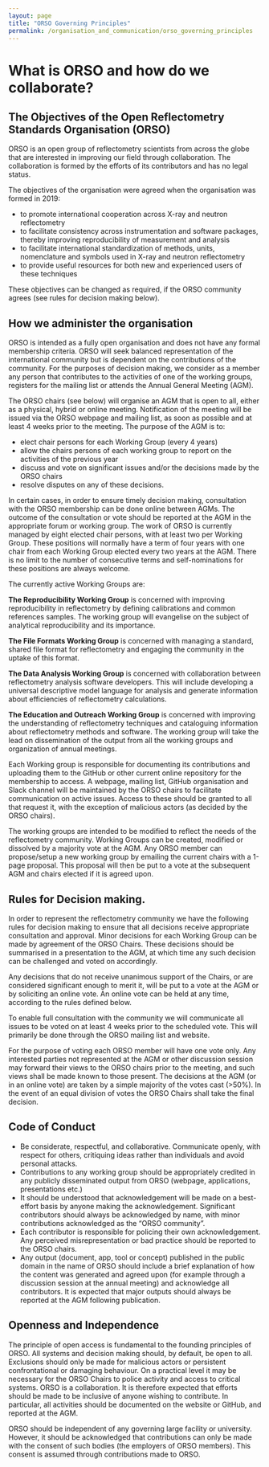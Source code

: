 ```yaml
---
layout: page
title: "ORSO Governing Principles"
permalink: /organisation_and_communication/orso_governing_principles
---
```


# What is ORSO and how do we collaborate?

## The Objectives of the Open Reflectometry Standards Organisation (ORSO)

ORSO is an open group of reflectometry scientists from across the globe that are interested in improving our field through collaboration. The collaboration is formed by the efforts of its contributors and has no legal status.

The objectives of the organisation were agreed when the organisation was formed in 2019: 
- to promote international cooperation across X-ray and neutron reflectometry
- to facilitate consistency across instrumentation and software packages, thereby improving reproducibility of measurement and analysis
- to facilitate international standardization of methods, units, nomenclature and symbols used in X-ray and neutron reflectometry
- to provide useful resources for both new and experienced users of these techniques

These objectives can be changed as required, if the ORSO community agrees (see rules for decision making below). 

## How we administer the organisation

ORSO is intended as a fully open organisation and does not have any formal membership criteria. ORSO will seek balanced representation of the international community but is dependent on the contributions of the community. For the purposes of decision making, we consider as a member any person that contributes to the activities of one of the working groups, registers for the mailing list or attends the Annual General Meeting (AGM).

The ORSO chairs (see below) will organise an AGM that is open to all, either as a physical, hybrid or online meeting. Notification of the meeting will be issued via the ORSO webpage and mailing list, as soon as possible and at least 4 weeks prior to the meeting. The purpose of the AGM is to:
- elect chair persons for each Working Group (every 4 years)
- allow the chairs persons of each working group to report on the activities of the previous year
-	discuss and vote on significant issues and/or the decisions made by the ORSO chairs
-	resolve disputes on any of these decisions.

In certain cases, in order to ensure timely decision making, consultation with the ORSO membership can be done online between AGMs. The outcome of the consultation or vote should be reported at the AGM in the appropriate forum or working group.
The work of ORSO is currently managed by eight elected chair persons, with at least two per Working Group. These positions will normally have a term of four years with one chair from each Working Group elected every two years at the AGM. There is no limit to the number of consecutive terms and self-nominations for these positions are always welcome. 

The currently active Working Groups are:

**The Reproducibility Working Group** is concerned with improving reproducibility in reflectometry by defining calibrations and common references samples. The working group will evangelise on the subject of analytical reproducibility and its importance.

**The File Formats Working Group** is concerned with managing a standard, shared file format for reflectometry and engaging the community in the uptake of this format.

**The Data Analysis Working Group** is concerned with collaboration between reflectometry analysis software developers. This will include developing a universal descriptive model language for analysis and generate information about efficiencies of reflectometry calculations.

**The Education and Outreach Working Group** is concerned with improving the understanding of reflectometry techniques and cataloguing information about reflectometry methods and software. The working group will take the lead on dissemination of the output from all the working groups and organization of annual meetings.

Each Working group is responsible for documenting its contributions and uploading them to the GitHub or other current online repository for the membership to access. A webpage, mailing list, GitHub organisation and Slack channel will be maintained by the ORSO chairs to facilitate communication on active issues. Access to these should be granted to all that request it, with the exception of malicious actors (as decided by the ORSO chairs).

The working groups are intended to be modified to reflect the needs of the reflectometry community. Working Groups can be created, modified or dissolved by a majority vote at the AGM. Any ORSO member can propose/setup a new working group by emailing the current chairs with a 1-page proposal. This proposal will then be put to a vote at the subsequent AGM and chairs elected if it is agreed upon. 

## Rules for Decision making.
In order to represent the reflectometry community we have the following rules for decision making to ensure that all decisions receive appropriate consultation and approval. 
Minor decisions for each Working Group can be made by agreement of the ORSO Chairs. These decisions should be summarised in a presentation to the AGM, at which time any such decision can be challenged and voted on accordingly. 

Any decisions that do not receive unanimous support of the Chairs, or are considered significant enough to merit it, will be put to a vote at the AGM or by soliciting an online vote. An online vote can be held at any time, according to the rules defined below.

To enable full consultation with the community we will communicate all issues to be voted on at least 4 weeks prior to the scheduled vote. This will primarily be done through the ORSO mailing list and website.

For the purpose of voting each ORSO member will have one vote only. Any interested parties not represented at the AGM or other discussion session may forward their views to the ORSO chairs prior to the meeting, and such views shall be made known to those present. The decisions at the AGM (or in an online vote) are taken by a simple majority of the votes cast (>50%). In the event of an equal division of votes the ORSO Chairs shall take the final decision.

## Code of Conduct

- Be considerate, respectful, and collaborative. Communicate openly, with respect for others, critiquing ideas rather than individuals and avoid personal attacks.
- Contributions to any working group should be appropriately credited in any publicly disseminated output from ORSO (webpage, applications, presentations etc.)
- It should be understood that acknowledgement will be made on a best-effort basis by anyone making the acknowledgement. Significant contributors should always be acknowledged by name, with minor contributions acknowledged as the “ORSO community”.
- Each contributor is responsible for policing their own acknowledgement. Any perceived misrepresentation or bad practice should be reported to the ORSO chairs.
- Any output (document, app, tool or concept) published in the public domain in the name of ORSO should include a brief explanation of how the content was generated and agreed upon (for example through a discussion session at the annual meeting) and acknowledge all contributors. It is expected that major outputs should always be reported at the AGM following publication.

## Openness and Independence

The principle of open access is fundamental to the founding principles of ORSO. All systems and decision making should, by default, be open to all. Exclusions should only be made for malicious actors or persistent confrontational or damaging behaviour. On a practical level it may be necessary for the ORSO Chairs to police activity and access to critical systems.
ORSO is a collaboration. It is therefore expected that efforts should be made to be inclusive of anyone wishing to contribute. In particular, all activities should be documented on the website or GitHub, and reported at the AGM.

ORSO should be independent of any governing large facility or university. However, it should be acknowledged that contributions can only be made with the consent of such bodies (the employers of ORSO members). This consent is assumed through contributions made to ORSO.
